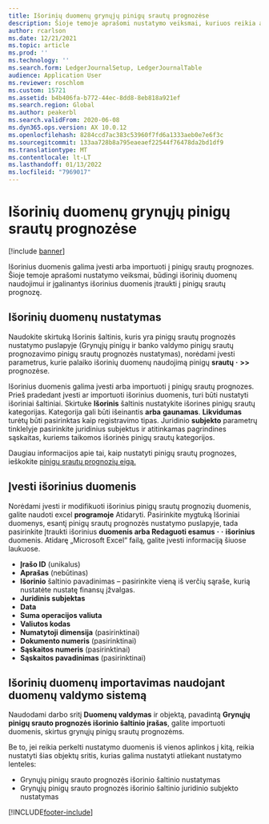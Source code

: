 ```yaml
---
title: Išorinių duomenų grynųjų pinigų srautų prognozėse
description: Šioje temoje aprašomi nustatymo veiksmai, kuriuos reikia atlikti, kad išorinius duomenis būtų galima įvesti arba importuoti į pinigų srautų prognozes.
author: rcarlson
ms.date: 12/21/2021
ms.topic: article
ms.prod: ''
ms.technology: ''
ms.search.form: LedgerJournalSetup, LedgerJournalTable
audience: Application User
ms.reviewer: roschlom
ms.custom: 15721
ms.assetid: b4b406fa-b772-44ec-8dd8-8eb818a921ef
ms.search.region: Global
ms.author: peakerbl
ms.search.validFrom: 2020-06-08
ms.dyn365.ops.version: AX 10.0.12
ms.openlocfilehash: 8284ccd7ac383c53960f7fd6a1333aeb0e7e6f3c
ms.sourcegitcommit: 133aa728b8a795eaeaef22544f76478da2bd1df9
ms.translationtype: MT
ms.contentlocale: lt-LT
ms.lasthandoff: 01/13/2022
ms.locfileid: "7969017"
---
```

# <a name="external-data-in-cash-flow-forecasts"></a>Išorinių duomenų grynųjų pinigų srautų prognozėse

[!include [banner](../includes/banner.md)]

Išorinius duomenis galima įvesti arba importuoti į pinigų srautų prognozes. Šioje temoje aprašomi nustatymo veiksmai, būdingi išorinių duomenų naudojimui ir įgalinantys išorinius duomenis įtraukti į pinigų srautų prognozę.

## <a name="external-data-setup"></a>Išorinių duomenų nustatymas

Naudokite skirtuką Išorinis šaltinis, kuris yra pinigų srautų prognozės nustatymo puslapyje (Grynųjų pinigų ir banko valdymo pinigų srautų prognozavimo pinigų srautų prognozės nustatymas), norėdami įvesti parametrus, kurie palaiko išorinių duomenų naudojimą pinigų **srautų** **·** **\>\>** prognozėse.

Išorinius duomenis galima įvesti arba importuoti į pinigų srautų prognozes. Prieš pradedant įvesti ar importuoti išorinius duomenis, turi būti nustatyti išoriniai šaltiniai. Skirtuke **Išorinis** šaltinis nustatykite išorines pinigų srautų kategorijas. Kategorija gali būti išeinantis **arba** **gaunamas**. **Likvidumas** turėtų būti pasirinktas kaip registravimo tipas. Juridinio **subjekto** parametrų tinklelyje pasirinkite juridinius subjektus ir atitinkamas pagrindines sąskaitas, kuriems taikomos išorinės pinigų srautų kategorijos.

Daugiau informacijos apie tai, kaip nustatyti pinigų srautų prognozes, ieškokite [pinigų srautų prognozių eigą.](../cash-bank-management/cash-flow-forecasting.md)

## <a name="enter-external-data"></a>Įvesti išorinius duomenis

Norėdami įvesti ir modifikuoti išorinius pinigų srautų prognozių duomenis, galite naudoti excel **programoje** Atidaryti. Pasirinkite mygtuką Išoriniai duomenys, esantį pinigų srautų prognozės nustatymo puslapyje, tada pasirinkite Įtraukti išorinius **duomenis arba Redaguoti esamus** **·** **·** **išorinius** duomenis. Atidarę „Microsoft Excel“ failą, galite įvesti informaciją šiuose laukuose.

- **Įrašo ID** (unikalus)
- **Aprašas** (nebūtinas)
- **Išorinio** šaltinio pavadinimas – pasirinkite vieną iš verčių sąraše, kurią nustatėte nustatę finansų įžvalgas.
- **Juridinis subjektas**
- **Data**
- **Suma operacijos valiuta**
- **Valiutos kodas**
- **Numatytoji dimensija** (pasirinktinai)
- **Dokumento numeris** (pasirinktinai)
- **Sąskaitos numeris** (pasirinktinai)
- **Sąskaitos pavadinimas** (pasirinktinai)

## <a name="importing-external-data-by-using-the-data-management-framework"></a>Išorinių duomenų importavimas naudojant duomenų valdymo sistemą

Naudodami darbo sritį **Duomenų valdymas** ir objektą, pavadintą **Grynųjų pinigų srauto prognozės išorinio šaltinio įrašas**, galite importuoti duomenis, skirtus grynųjų pinigų srautų prognozėms.

Be to, jei reikia perkelti nustatymo duomenis iš vienos aplinkos į kitą, reikia nustatyti šias objektų sritis, kurias galima nustatyti atliekant nustatymo lenteles:

- Grynųjų pinigų srauto prognozės išorinio šaltinio nustatymas
- Grynųjų pinigų srauto prognozės išorinio šaltinio juridinio subjekto nustatymas

[!INCLUDE[footer-include](../../includes/footer-banner.md)]
